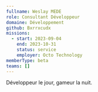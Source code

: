 ```yaml
---
fullname: Weslay MEDE
role: Consultant Développeur
domaine: Développement
github: Bxrrxcudx
missions:
  - start: 2023-09-04
    end: 2023-10-31
    status: service
    employer: Octo Technology
memberType: beta
teams: []
---
```

Développeur le jour, gameur la nuit.